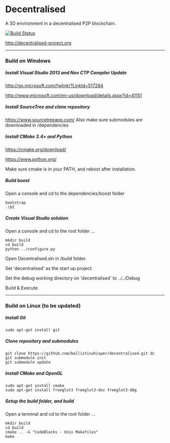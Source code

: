 # Decentralised 
A 3D environment in a decentralised P2P blockchain.

[![Build Status](https://travis-ci.org/ballisticwhisper/decentralised.svg)](https://travis-ci.org/ballisticwhisper/decentralised)

http://decentralised-project.org

----

### Build on Windows

##### Install Visual Studio 2013 and Nov CTP Compiler Update

http://go.microsoft.com/fwlink/?LinkId=517284

http://www.microsoft.com/en-us/download/details.aspx?id=41151

##### Install SourceTree and clone repository

https://www.sourcetreeapp.com/
Also make sure submodules are downloaded in /dependencies

##### Install CMake 3.4+ and Python

https://cmake.org/download/

https://www.python.org/

Make sure cmake is in your PATH, and reboot after installation.

##### Build boost

Open a console and cd to the dependencies/boost folder

```
bootstrap
.\b2
```

##### Create Visual Studio solution

Open a console and cd to the root folder ...

```
mkdir build
cd build
python ../configure.py
```

Open Decentralised.sln in /build folder.

Set 'decentralised' as the start up project.

Set the debug working directory on 'decentralised' to ../../Debug

Build & Execute

----

### Build on Linux (to be updated)

##### Install Git

```
sudo apt-get install git
```

##### Clone repository and submodules

```
git clone https://github.com/ballisticwhisper/decentralised.git dc
git submodule init
git submodule update
```

##### Install CMake and OpenGL

```
sudo apt-get install cmake
sudo apt-get install freeglut3 freeglut3-dev freeglut3-dbg
```

##### Setup the build folder, and build

Open a terminal and cd to the root folder ...

```
mkdir build
cd build
cmake .. -G "CodeBlocks - Unix Makefiles"
make
```
